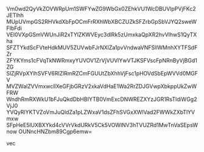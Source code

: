 Vm0wd2QyVkZOVWRpUm1SWFYwZG9WbGx0ZEhkVU1WcDBUVlpPVjFKc2JETlhh
MUpUVmpGS2RHVkdXbFpOCmFrRXhWbXBCZUZkSFZrbGpSbVJYQ2sweWFIbFdi
VEI0VXpGSmVWUnJiR2xTYlZKWVEyc3dlRk5zUmxkaQpXR2hvVlhwS1QyTXha
SFZTYkdScFVteHdkMUV5ZUVwbFJrNXlZa1pvVndwaVNFSllWMnhXYTFSdFZr
ZFYKYms1cFVqTkNWRmxyYUVOV1ZrVjVUVlYwVTJKSFVscFpNRnByVjBGd1ZG
SlZjRVpXYlhSVFV6RlZlRmRZCmFGUUtZbXhhVjFsc1pHOVdSbEpWVVd0MGFV
MVZWalZVVmxwcllXeGFjbGRzV2xkaVdHaE1Wa2RrZDJGVwpXbkppUkZwWFRW
WndhRmRXWkU1bFJuQkdDbHBIYTB0VmExcDNWREZXYzJGR1RsTldiWGg2VjJ0
YVQyRlYKTVZoVmJuQldZa1pLZWxaV1dsZFhSVGxXWlVad2FWWkZXbTlYVmxw
SFpHeE5lUXBXYkd4cVVrVkdURkV5Ck5VOWlNV3hTVUZRd1MwTnVaSEpsWnow
OUNncHNZbm89Cgp6emw=

vec